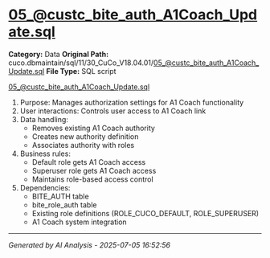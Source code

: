 # 05_@custc_bite_auth_A1Coach_Update.sql

**Category:** Data
**Original Path:** cuco.dbmaintain/sql/11/30_CuCo_V18.04.01/05_@custc_bite_auth_A1Coach_Update.sql
**File Type:** SQL script

05_@custc_bite_auth_A1Coach_Update.sql
1. Purpose: Manages authorization settings for A1 Coach functionality
2. User interactions: Controls user access to A1 Coach link
3. Data handling:
   - Removes existing A1 Coach authority
   - Creates new authority definition
   - Associates authority with roles
4. Business rules:
   - Default role gets A1 Coach access
   - Superuser role gets A1 Coach access
   - Maintains role-based access control
5. Dependencies:
   - BITE_AUTH table
   - bite_role_auth table
   - Existing role definitions (ROLE_CUCO_DEFAULT, ROLE_SUPERUSER)
   - A1 Coach system integration

---
*Generated by AI Analysis - 2025-07-05 16:52:56*
